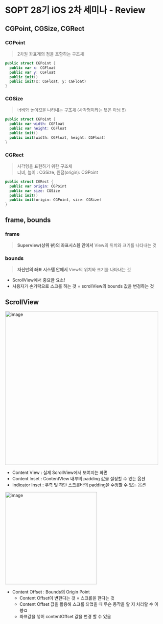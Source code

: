 # SOPT 28기 iOS 2차 세미나 - Review

## CGPoint, CGSize, CGRect

### CGPoint

> 2차원 좌표계의 점을 포함하는 구조체

```swift
public struct CGPoint {
  public var x: CGFloat
  public var y: CGFloat
  public init()
  public init(x: CGFloat, y: CGFloat)
}
```

### CGSize

> 너비와 높이값을 나타내는 구조체 (사각형이라는 뜻은 아님 !!)

``` swift
public struct CGPoint {
  public var width: CGFloat
  public var height: CGFloat
  public init()
  public init(width: CGFloat, height: CGFloat)
}
```

### CGRect

> 사각형을 표현하기 위한 구조체  
> 너비, 높이 : CGSize, 원점(origin): CGPoint

```swift
public struct CGRect {
  public var origin: CGPoint
  public var size: CGSize
  public init()
  public init(origin: CGPoint, size: CGSize)
}
```

## frame, bounds

### frame

> **Superview(상위 뷰)의 좌표시스템 안에서** View의 위치와 크기를 나타내는 것

### bounds

> **자신만의 좌표 시스템 안에서** View의 위치와 크기를 나타내는 것

* ScrollView에서 중요한 요소!
* 사용자가 손가락으로 스크롤 하는 것 = scrollView의 bounds 값을 변경하는 것

## ScrollView

<img src="https://user-images.githubusercontent.com/28949235/122188252-bf1d0d80-ceca-11eb-8153-af51a6f95a98.png" alt="image" width=500px />

* Content View : 실제 ScrollView에서 보여지는 화면
* Content Inset : ContentVIew 내부의 padding 값을 설정할 수 있는 옵션
* Indicator Inset : 우측 및 하단 스크롤바의 padding을 수정할 수 있는 옵션

<img src="https://user-images.githubusercontent.com/28949235/122188469-f1c70600-ceca-11eb-9166-6b602ec09aae.png" alt="image" width=300px />

* Content Offset : Bounds의 Origin Point
  * Content Offset이 변한다는 것 = 스크롤을 한다는 것
  * Content Offset 값을 활용해 스크롤 되었을 때 무슨 동작을 할 지 처리할 수 이씅ㅁ
  * 좌표값을 넣어 contentOffset 값을 변경 할 수 있음

